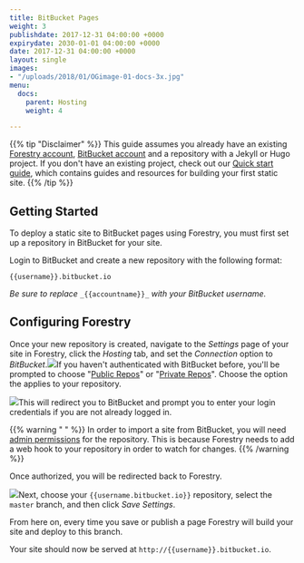 ```yaml
---
title: BitBucket Pages
weight: 3
publishdate: 2017-12-31 04:00:00 +0000
expirydate: 2030-01-01 04:00:00 +0000
date: 2017-12-31 04:00:00 +0000
layout: single
images:
- "/uploads/2018/01/OGimage-01-docs-3x.jpg"
menu:
  docs:
    parent: Hosting
    weight: 4

---
```

{{% tip "Disclaimer" %}}
This guide assumes you already have an existing [Forestry account](https://app.forestry.io/signup), [BitBucket account](https://bitbucket.org/account/signup/) and a repository with a Jekyll or Hugo project. If you don't have an existing project, check out our [Quick start guide](/docs/quickstart/), which contains guides and resources for building your first static site.
{{% /tip %}}

## Getting Started

To deploy a static site to BitBucket pages using Forestry, you must first set up a repository in BitBucket for your site.

Login to BitBucket and create a new repository with the following format:

`{{username}}.bitbucket.io`

_Be sure to replace_ `_{{accountname}}_` _with your BitBucket username._

## Configuring Forestry

Once your new repository is created, navigate to the _Settings_ page of your site in Forestry, click the _Hosting_ tab, and set the _Connection_ option to _BitBucket_.![](/uploads/2018/01/52.png)If you haven't authenticated with BitBucket before, you'll be prompted to choose "[Public Repos](https://help.github.com/articles/making-a-private-repository-public/)" or "[Private Repos](https://help.github.com/articles/making-a-public-repository-private/)". Choose the option the applies to your repository.

![](/uploads/2018/01/7.png)This will redirect you to BitBucket and prompt you to enter your login credentials if you are not already logged in.

{{% warning " " %}}
In order to import a site from BitBucket, you will need [admin permissions](https://confluence.atlassian.com/bitbucketserver/using-project-permissions-776639801.html) for the repository. This is because Forestry needs to add a web hook to your repository in order to watch for changes.
{{% /warning %}}

Once authorized, you will be redirected back to Forestry.

![](/uploads/2018/01/53.png)Next, choose your `{{username.bitbucket.io}}` repository, select the `master` branch, and then click _Save Settings_.

From here on, every time you save or publish a page Forestry will build your site and deploy to this branch.

Your site should now be served at `http://{{username}}.bitbucket.io`.